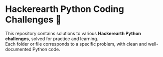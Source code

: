 # Hackerearth Python Coding Challenges 🐍

This repository contains solutions to various **Hackerearth Python challenges**, solved for practice and learning.  
Each folder or file corresponds to a specific problem, with clean and well-documented Python code.
